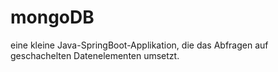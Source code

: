 # mongoDB
eine kleine Java-SpringBoot-Applikation, die das Abfragen auf
geschachelten Datenelementen umsetzt.